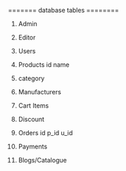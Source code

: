 ======= database tables ========
 1. Admin
 2. Editor
 3. Users

 4. Products
 id  name  

 5. category
 6. Manufacturers
 7. Cart Items
 8. Discount

 9. Orders
id  p_id u_id 


 10. Payments
 11. Blogs/Catalogue
 